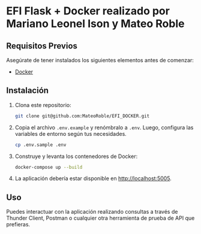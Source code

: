 # EFI Flask + Docker realizado por Mariano Leonel Ison y Mateo Roble

## Requisitos Previos

Asegúrate de tener instalados los siguientes elementos antes de comenzar:

- [Docker](https://www.docker.com/)

## Instalación

1. Clona este repositorio:

    ```bash
    git clone git@github.com:MateoRoble/EFI_DOCKER.git
    ```

2. Copia el archivo `.env.example` y renómbralo a `.env`. Luego, configura las variables de entorno según tus necesidades.

    ```bash
    cp .env.sample .env
    ```

3. Construye y levanta los contenedores de Docker:

    ```bash
    docker-compose up --build
    ```

4. La aplicación debería estar disponible en [http://localhost:5005](http://localhost:5005).

## Uso

Puedes interactuar con la aplicación realizando consultas a través de Thunder Client, Postman o cualquier otra herramienta de prueba de API que prefieras.
